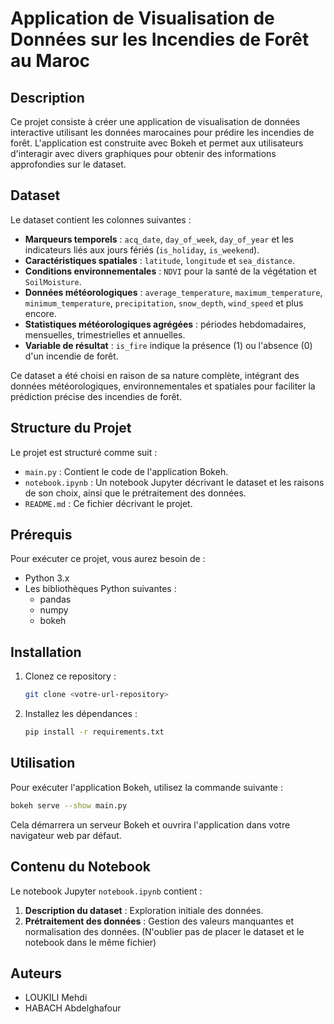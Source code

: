 # Application de Visualisation de Données sur les Incendies de Forêt au Maroc

## Description

Ce projet consiste à créer une application de visualisation de données interactive utilisant les données marocaines pour prédire les incendies de forêt. L'application est construite avec Bokeh et permet aux utilisateurs d'interagir avec divers graphiques pour obtenir des informations approfondies sur le dataset.

## Dataset

Le dataset contient les colonnes suivantes :
- **Marqueurs temporels** : `acq_date`, `day_of_week`, `day_of_year` et les indicateurs liés aux jours fériés (`is_holiday`, `is_weekend`).
- **Caractéristiques spatiales** : `latitude`, `longitude` et `sea_distance`.
- **Conditions environnementales** : `NDVI` pour la santé de la végétation et `SoilMoisture`.
- **Données météorologiques** : `average_temperature`, `maximum_temperature`, `minimum_temperature`, `precipitation`, `snow_depth`, `wind_speed` et plus encore.
- **Statistiques météorologiques agrégées** : périodes hebdomadaires, mensuelles, trimestrielles et annuelles.
- **Variable de résultat** : `is_fire` indique la présence (1) ou l'absence (0) d'un incendie de forêt.

Ce dataset a été choisi en raison de sa nature complète, intégrant des données météorologiques, environnementales et spatiales pour faciliter la prédiction précise des incendies de forêt.

## Structure du Projet

Le projet est structuré comme suit :

- `main.py` : Contient le code de l'application Bokeh.
- `notebook.ipynb` : Un notebook Jupyter décrivant le dataset et les raisons de son choix, ainsi que le prétraitement des données.
- `README.md` : Ce fichier décrivant le projet.

## Prérequis

Pour exécuter ce projet, vous aurez besoin de :

- Python 3.x
- Les bibliothèques Python suivantes :
  - pandas
  - numpy
  - bokeh

## Installation

1. Clonez ce repository :
    ```bash
    git clone <votre-url-repository>
    ```
2. Installez les dépendances :
    ```bash
    pip install -r requirements.txt
    ```

## Utilisation

Pour exécuter l'application Bokeh, utilisez la commande suivante :
```bash
bokeh serve --show main.py
```

Cela démarrera un serveur Bokeh et ouvrira l'application dans votre navigateur web par défaut.

## Contenu du Notebook

Le notebook Jupyter `notebook.ipynb` contient :

1. **Description du dataset** : Exploration initiale des données.
2. **Prétraitement des données** : Gestion des valeurs manquantes et normalisation des données.
(N'oublier pas de placer le dataset et le notebook dans le même fichier)

## Auteurs

- LOUKILI Mehdi
- HABACH Abdelghafour
